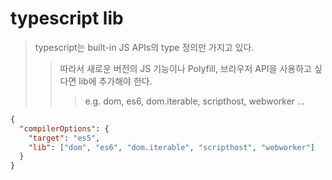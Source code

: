 # typescript lib

> typescript는 built-in JS APIs의 type 정의만 가지고 있다.
>
> > 따라서 새로운 버전의 JS 기능이나 Polyfill, 브라우저 API을 사용하고 싶다면 lib에 추가해야 한다.
> >
> > > e.g. dom, es6, dom.iterable, scripthost, webworker ...

```json
{
  "compilerOptions": {
    "target": "es5",
    "lib": ["dom", "es6", "dom.iterable", "scripthost", "webworker"]
  }
}
```
